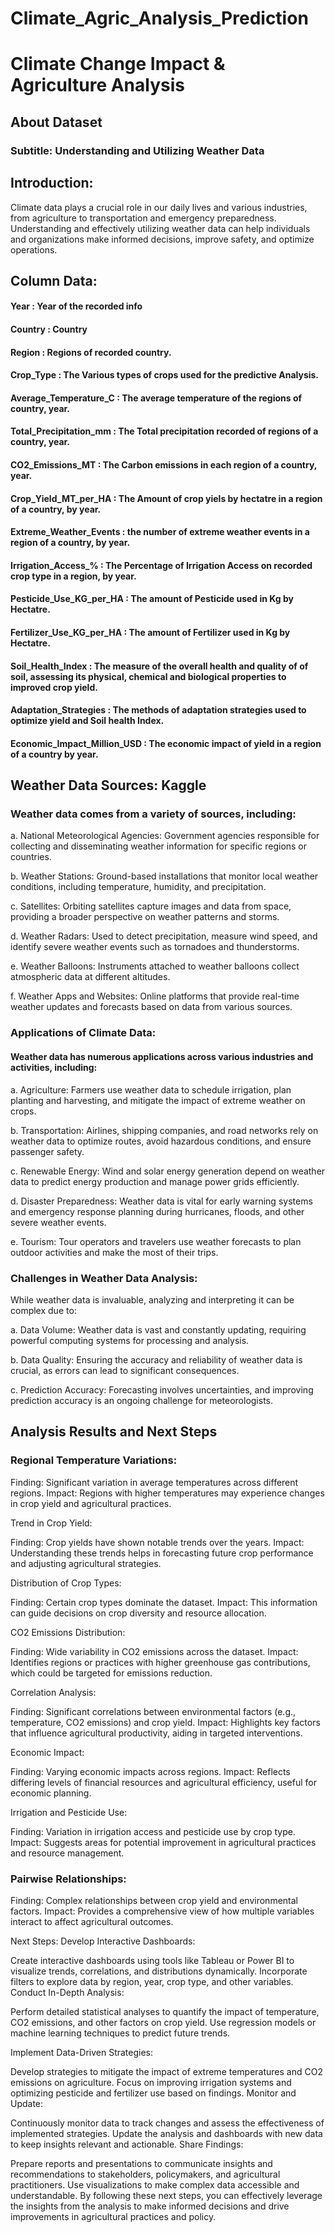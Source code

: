 # Climate_Agric_Analysis_Prediction

# Climate Change Impact & Agriculture Analysis

## About Dataset

### Subtitle: Understanding and Utilizing Weather Data

## Introduction:

Climate data plays a crucial role in our daily lives and various industries, from agriculture to transportation and emergency preparedness. Understanding and effectively utilizing weather data can help individuals and organizations make informed decisions, improve safety, and optimize operations.

## Column Data:

#### Year	: Year of the recorded info

#### Country	: Country 

#### Region	: Regions of recorded country.

#### Crop_Type	: The Various types of crops used for the predictive Analysis.

#### Average_Temperature_C	: The average temperature of the regions of country, year.

#### Total_Precipitation_mm	: The Total precipitation recorded of regions of a country, year.

#### CO2_Emissions_MT	: The Carbon emissions in each region of a country, year.

#### Crop_Yield_MT_per_HA	: The Amount of crop yiels by hectatre in a region of a country, by year.

#### Extreme_Weather_Events	: the number of extreme weather events in a region of a country, by year.

#### Irrigation_Access_%	: The Percentage of Irrigation Access on recorded crop type in a region, by year.

#### Pesticide_Use_KG_per_HA	: The amount of Pesticide used in Kg by Hectatre.

#### Fertilizer_Use_KG_per_HA	: The amount of Fertilizer used in Kg by Hectatre.

#### Soil_Health_Index	: The measure of the overall health and quality of of soil, assessing its physical, chemical and biological properties to improved crop yield.

#### Adaptation_Strategies	: The methods of adaptation strategies used to optimize yield and Soil health Index.

#### Economic_Impact_Million_USD : The economic impact of yield in a region of a country by year.

## Weather Data Sources: Kaggle

### Weather data comes from a variety of sources, including:

a. National Meteorological Agencies: Government agencies responsible for collecting and disseminating weather information for specific regions or countries.

b. Weather Stations: Ground-based installations that monitor local weather conditions, including temperature, humidity, and precipitation.

c. Satellites: Orbiting satellites capture images and data from space, providing a broader perspective on weather patterns and storms.

d. Weather Radars: Used to detect precipitation, measure wind speed, and identify severe weather events such as tornadoes and thunderstorms.

e. Weather Balloons: Instruments attached to weather balloons collect atmospheric data at different altitudes.

f. Weather Apps and Websites: Online platforms that provide real-time weather updates and forecasts based on data from various sources.

### Applications of Climate Data:

#### Weather data has numerous applications across various industries and activities, including:

a. Agriculture: Farmers use weather data to schedule irrigation, plan planting and harvesting, and mitigate the impact of extreme weather on crops.

b. Transportation: Airlines, shipping companies, and road networks rely on weather data to optimize routes, avoid hazardous conditions, and ensure passenger safety.

c. Renewable Energy: Wind and solar energy generation depend on weather data to predict energy production and manage power grids efficiently.

d. Disaster Preparedness: Weather data is vital for early warning systems and emergency response planning during hurricanes, floods, and other severe weather events.

e. Tourism: Tour operators and travelers use weather forecasts to plan outdoor activities and make the most of their trips.

### Challenges in Weather Data Analysis:

While weather data is invaluable, analyzing and interpreting it can be complex due to:

a. Data Volume: Weather data is vast and constantly updating, requiring powerful computing systems for processing and analysis.

b. Data Quality: Ensuring the accuracy and reliability of weather data is crucial, as errors can lead to significant consequences.

c. Prediction Accuracy: Forecasting involves uncertainties, and improving prediction accuracy is an ongoing challenge for meteorologists.


## Analysis Results and Next Steps

### Regional Temperature Variations:

Finding: Significant variation in average temperatures across different regions.
Impact: Regions with higher temperatures may experience changes in crop yield and agricultural practices.

Trend in Crop Yield:

Finding: Crop yields have shown notable trends over the years.
Impact: Understanding these trends helps in forecasting future crop performance and adjusting agricultural strategies.

Distribution of Crop Types:

Finding: Certain crop types dominate the dataset.
Impact: This information can guide decisions on crop diversity and resource allocation.

CO2 Emissions Distribution:

Finding: Wide variability in CO2 emissions across the dataset.
Impact: Identifies regions or practices with higher greenhouse gas contributions, which could be targeted for emissions reduction.

Correlation Analysis:

Finding: Significant correlations between environmental factors (e.g., temperature, CO2 emissions) and crop yield.
Impact: Highlights key factors that influence agricultural productivity, aiding in targeted interventions.

Economic Impact:

Finding: Varying economic impacts across regions.
Impact: Reflects differing levels of financial resources and agricultural efficiency, useful for economic planning.

Irrigation and Pesticide Use:

Finding: Variation in irrigation access and pesticide use by crop type.
Impact: Suggests areas for potential improvement in agricultural practices and resource management.

### Pairwise Relationships:

Finding: Complex relationships between crop yield and environmental factors.
Impact: Provides a comprehensive view of how multiple variables interact to affect agricultural outcomes.

Next Steps:
Develop Interactive Dashboards:

Create interactive dashboards using tools like Tableau or Power BI to visualize trends, correlations, and distributions dynamically.
Incorporate filters to explore data by region, year, crop type, and other variables.
Conduct In-Depth Analysis:

Perform detailed statistical analyses to quantify the impact of temperature, CO2 emissions, and other factors on crop yield.
Use regression models or machine learning techniques to predict future trends.

Implement Data-Driven Strategies:

Develop strategies to mitigate the impact of extreme temperatures and CO2 emissions on agriculture.
Focus on improving irrigation systems and optimizing pesticide and fertilizer use based on findings.
Monitor and Update:

Continuously monitor data to track changes and assess the effectiveness of implemented strategies.
Update the analysis and dashboards with new data to keep insights relevant and actionable.
Share Findings:

Prepare reports and presentations to communicate insights and recommendations to stakeholders, policymakers, and agricultural practitioners.
Use visualizations to make complex data accessible and understandable.
By following these next steps, you can effectively leverage the insights from the analysis to make informed decisions and drive improvements in agricultural practices and policy.
